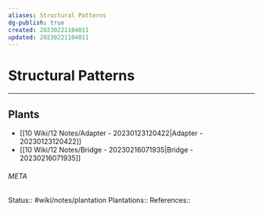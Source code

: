 ```yaml
---
aliases: Structural Patterns
dg-publish: true
created: 20230221104011
updated: 20230221104011
---
```

# Structural Patterns
---



## Plants
- [[10 Wiki/12 Notes/Adapter - 20230123120422\|Adapter - 20230123120422]]
- [[10 Wiki/12 Notes/Bridge - 20230216071935\|Bridge - 20230216071935]]




###### META
Status:: #wiki/notes/plantation
Plantations:: 
References:: 
